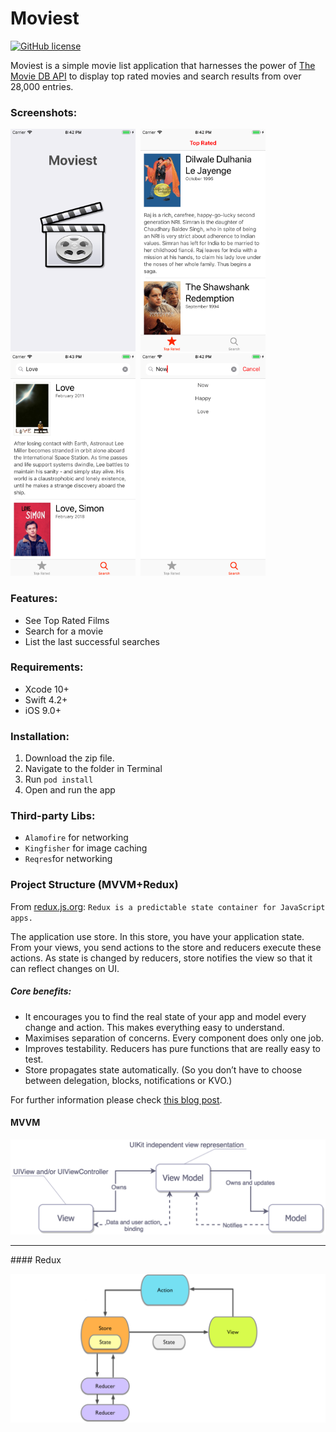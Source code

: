 # Moviest

[![GitHub license](https://img.shields.io/github/license/mashape/apistatus.svg)](https://github.com/aarifsumra/eigami/blob/develop/LICENSE)
 
Moviest is a simple movie list application that harnesses the power of [The Movie DB API](https://developers.themoviedb.org/3/getting-started/introduction) to display top rated movies and search results from over 28,000 entries.

### Screenshots:
<img src="./images/ss1.png" width="200" height="356">&nbsp;
<img src="./images/ss2.png" width="200" height="356">&nbsp;
<img src="./images/ss3.png" width="200" height="356">&nbsp;
<img src="./images/ss4.png" width="200" height="356"><br>

### Features:
- See Top Rated Films
- Search for a movie
- List the last successful searches

### Requirements:
- Xcode 10+
- Swift 4.2+
- iOS 9.0+

### Installation:
1. Download the zip file.
2. Navigate to the folder in Terminal
3. Run `pod install`
4. Open and run the app

### Third-party Libs:
- `Alamofire` for networking
- `Kingfisher` for image caching
- `Reqres`for networking

### Project Structure (MVVM+Redux)
From [redux.js.org](http://www.redux.js.org): `Redux is a predictable state container for JavaScript apps.`

The application use store. In this store, you have your application state. From your views, you send actions to the store and reducers execute these actions. As state is changed by reducers, store notifies the view so that it can reflect changes on UI.

##### Core benefits:
- It encourages you to find the real state of your app and model every change and action. This makes everything easy to understand.
- Maximises separation of concerns. Every component does only one job.
- Improves testability. Reducers has pure functions that are really easy to test.
- Store propagates state automatically. (So you don’t have to choose between delegation, blocks, notifications or KVO.)

For further information please check [this blog post](https://medium.com/commencis/using-redux-with-mvvm-on-ios-18212454d676). 

#### MVVM

![MVVM ScreenShot](./images/mvvm.png)
<hr>
#### Redux

![MVVMRedux ScreenShot](./images/mvvmredux.png)
